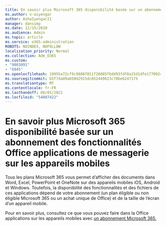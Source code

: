 ```yaml
---
title: En savoir plus Microsoft 365 disponibilité basée sur un abonnement des fonctionnalités Office applications de messagerie sur les appareils mobiles
ms.author: v-aiyengar
author: AshaIyengar21
manager: dansimp
ms.date: 12/15/2020
ms.audience: Admin
ms.topic: article
ms.service: o365-administration
ROBOTS: NOINDEX, NOFOLLOW
localization_priority: Normal
ms.collection: Adm_O365
ms.custom:
- "9003891"
- "6945"
ms.openlocfilehash: 19955a72cf9c9888f011f26085fbd493fdf8a15d1dfe17709244497f52be02d7
ms.sourcegitcommit: b5f7da89a650d2915dc652449623c78be6247175
ms.translationtype: MT
ms.contentlocale: fr-FR
ms.lasthandoff: 08/05/2021
ms.locfileid: "54087422"
---
```

# <a name="learn-about-microsoft-365-subscriptionbased-availability-of-office-apps-features-on-mobile-devices"></a>En savoir plus Microsoft 365 disponibilité basée sur un abonnement des fonctionnalités Office applications de messagerie sur les appareils mobiles

Tous les plans Microsoft 365 vous permet d’afficher des documents dans Word, Excel, PowerPoint et OneNote sur des appareils mobiles iOS, Android et Windows. Toutefois, la disponibilité des fonctionnalités et des fichiers de ces applications dépend de votre abonnement (un plan éligible ou non éligible Microsoft 365 ou un achat unique de Office) et de la taille de l’écran d’un appareil mobile.

Pour en savoir plus, consultez ce que vous pouvez faire dans la Office applications sur les appareils mobiles avec [un abonnement Microsoft 365.](https://go.microsoft.com/fwlink/?linkid=2135575) 